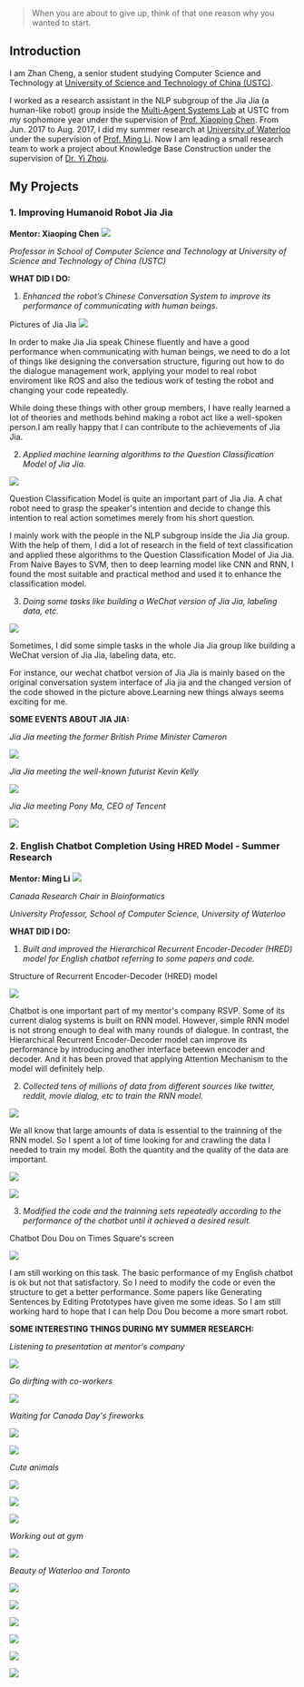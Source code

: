 > When you are about to give up, think of that one reason why you wanted to start.

## Introduction

I am Zhan Cheng, a senior student studying Computer Science and Technology at [University of Science and Technology of China (USTC)](http://en.ustc.edu.cn).

I worked as a research assistant in the NLP subgroup of the Jia Jia (a human-like robot) group inside the [Multi-Agent Systems Lab](http://ai.ustc.edu.cn/en/home/index.php) at USTC from my sophomore year under the supervision of [Prof. Xiaoping Chen](http://ai.ustc.edu.cn/en/people/xpchen.php). From Jun. 2017 to Aug. 2017, I did my summer research at [University of Waterloo](https://uwaterloo.ca) under the supervision of [Prof. Ming Li](https://cs.uwaterloo.ca/~mli/). Now I am leading a small research team to work a project about Knowledge Base Construction under the supervision of [Dr. Yi Zhou](https://staff.scm.uws.edu.au/~yzhou/).

## My Projects

### 1. Improving Humanoid Robot Jia Jia

**Mentor: Xiaoping Chen** ![]({{site.baseurl}}/img/projects/cxp.PNG)

*Professor in School of Computer Science and Technology at University of Science and Technology of China (USTC)*

**WHAT DID I DO:**

1. *Enhanced the robot’s Chinese Conversation System to improve its performance of communicating with human beings.*

Pictures of Jia Jia ![]({{site.baseurl}}/img/projects/jiajia00.JPG)

In order to make Jia Jia speak Chinese fluently and have a good performance when communicating with human beings, we need to do a lot of things like designing the conversation structure, figuring out how to do the dialogue management work, applying your model to real robot enviroment like ROS and also the tedious work of testing the robot and changing your code repeatedly.

While doing these things with other group members, I have really learned a lot of theories and methods behind making a robot act like a well-spoken person.I am really happy that I can contribute to the achievements of Jia Jia.

2. *Applied machine learning algorithms to the Question Classification Model of Jia Jia.*

![](http://upload-images.jianshu.io/upload_images/7248047-6ee602c694a4d0d1.png?imageMogr2/auto-orient/strip)

Question Classification Model is quite an important part of Jia Jia. A chat robot need to grasp the speaker's intention and decide to change this intention to real action sometimes merely from his short question.

I mainly work with the people in the NLP subgroup inside the Jia Jia group. With the help of them, I did a lot of research in the field of text classification and applied these algorithms to the Question Classification Model of Jia Jia. From Naive Bayes to SVM, then to deep learning model like CNN and RNN, I found the most suitable and practical method and used it to enhance the classification model. 

3. *Doing some tasks like building a WeChat version of Jia Jia, labeling data, etc.*

![]({{site.baseurl}}/img/projects/chatbot.png)

Sometimes, I did some simple tasks in the whole Jia Jia group like building a WeChat version of Jia Jia, labeling data, etc.

For instance, our wechat chatbot version of Jia Jia is mainly based on the original conversation system interface of Jia jia and the changed version of the code showed in the picture above.Learning new things always seems exciting for me.

**SOME EVENTS ABOUT JIA JIA:**

*Jia Jia meeting the former British Prime Minister Cameron*

![]({{site.baseurl}}/img/projects/jiajia01.JPG)

*Jia Jia meeting the well-known futurist Kevin Kelly*

![]({{site.baseurl}}/img/projects/jiajia04.JPG)

*Jia Jia meeting Pony Ma, CEO of Tencent*

![]({{site.baseurl}}/img/projects/jiajia03.JPG)

### 2. English Chatbot Completion Using HRED Model - Summer Research

**Mentor: Ming Li**  ![]({{site.baseurl}}/img/projects/lm.jpeg)

*Canada Research Chair in Bioinformatics*

*University Professor, School of Computer Science, University of Waterloo*

**WHAT DID I DO:**

1. *Built and improved the Hierarchical Recurrent Encoder-Decoder (HRED) model for English chatbot referring to some papers and code.*

Structure of Recurrent Encoder-Decoder (HRED) model

![]({{site.baseurl}}/img/projects/hred.png)

Chatbot is one important part of my mentor's company RSVP. Some of its current dialog systems is built on RNN model. However, simple RNN model is not strong enough to deal with many rounds of dialogue. In contrast, the Hierarchical Recurrent Encoder-Decoder model can improve its performance by introducing another interface beteewn encoder and decoder. And it has been proved that applying Attention Mechanism to the model will definitely help.

2. *Collected tens of millions of data from different sources like twitter, reddit, movie dialog, etc to train the RNN model.*

![]({{site.baseurl}}/img/projects/data01.png)

We all know that large amounts of data is essential to the trainning of the RNN model. So I spent a lot of time looking for and crawling the data I needed to train my model. Both the quantity and the quality of the data are important.

![]({{site.baseurl}}/img/projects/data02.png)

![]({{site.baseurl}}/img/projects/data03.png)

3. *Modified the code and the trainning sets repeatedly according to the performance of the chatbot until it achieved a desired result.*

Chatbot Dou Dou on Times Square's screen

![]({{site.baseurl}}/img/projects/doudou00.JPG)

I am still working on this task. The basic performance of my English chatbot is ok but not that satisfactory. So I need to modify the code or even the structure to get a better performance. Some papers like Generating Sentences by Editing Prototypes have given me some ideas. So I am still working hard to hope that I can help Dou Dou become a more smart robot.

**SOME INTERESTING THINGS DURING MY SUMMER RESEARCH:**

*Listening to presentation at mentor's company*

![]({{site.baseurl}}/img/projects/CA17.JPG)

*Go dirfting with co-workers*

![]({{site.baseurl}}/img/projects/CA13.JPG)

*Waiting for Canada Day's fireworks*

![]({{site.baseurl}}/img/projects/CA04.JPG)

![]({{site.baseurl}}/img/projects/CA05.JPG)

*Cute animals*

![]({{site.baseurl}}/img/projects/CA02.JPG)

![]({{site.baseurl}}/img/projects/CA03.JPG)

![]({{site.baseurl}}/img/projects/CA07.JPG)

*Working out at gym*

![]({{site.baseurl}}/img/projects/CA08.JPG)

*Beauty of Waterloo and Toronto*

![]({{site.baseurl}}/img/projects/CA06.JPG)

![]({{site.baseurl}}/img/projects/CA16.JPG)

![]({{site.baseurl}}/img/projects/CA09.JPG)

![]({{site.baseurl}}/img/projects/CA10.JPG)

![]({{site.baseurl}}/img/projects/CA14.JPG)

![]({{site.baseurl}}/img/projects/CA15.JPG)


